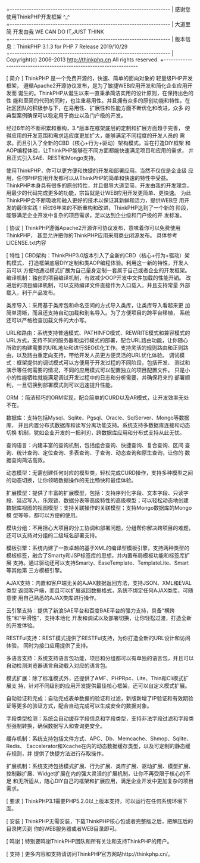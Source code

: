 ﻿+-------------------------------------------------------------------
| 感谢您使用ThinkPHP开发框架 ^_^                             
+-------------------------------------------------------------------
| 大道至简 开发由我 WE CAN DO IT,JUST THINK                  
+-------------------------------------------------------------------
| 版本信息：ThinkPHP 3.1.3  for PHP 7 Release 2019/10/29                 
+-------------------------------------------------------------------
| Copyright(c) 2006-2013 http://thinkphp.cn All rights reserved.
+-------------------------------------------------------------------

[ 简介 ]
ThinkPHP 是一个免费开源的，快速、简单的面向对象的 轻量级PHP开发框架，
遵循Apache2开源协议发布，是为了敏捷WEB应用开发和简化企业应用开发而
诞生的。ThinkPHP从诞生以来一直秉承简洁实用的设计原则，在保持出色的性
能和至简的代码的同时，也注重易用性。并且拥有众多的原创功能和特性，在
社区团队的积极参与下，在易用性、扩展性和性能方面不断优化和改进，众多
的典型案例确保可以稳定用于商业以及门户级的开发。

经过6年的不断积累和重构，3.*版本在框架底层的定制和扩展方面趋于完善，
使得应用的开发范围和需求适应度更加扩大，能够满足不同程度的开发人员的
需求。而且引入了全新的CBD（核心+行为+驱动）架构模式，旨在打造DIY框架
和AOP编程体验，让ThinkPHP能够在不同方面都能快速满足项目和应用的需求，
并且正式引入SAE、REST和Mongo支持。

使用ThinkPHP，你可以更方便和快捷的开发和部署应用。当然不仅仅是企业级
应用，任何PHP应用开发都可以从ThinkPHP的简单和快速的特性中受益。
ThinkPHP本身具有很多的原创特性，并且倡导大道至简，开发由我的开发理念，
用最少的代码完成更多的功能，宗旨就是让WEB应用开发更简单、更快速。
为此ThinkPHP会不断吸收和融入更好的技术以保证其新鲜和活力，提供WEB应
用开发的最佳实践！经过6年来的不断重构和改进，ThinkPHP达到了一个新的
阶段，能够满足企业开发中复杂的项目需求，足以达到企业级和门户级的开
发标准。 

[ 协议 ]
ThinkPHP遵循Apache2开源许可协议发布，意味着你可以免费使用ThinkPHP，
甚至允许把你的ThinkPHP应用采用商业闭源发布。
具体参考LICENSE.txt内容 

[ 特性 ]
CBD架构：ThinkPHP3.0版本引入了全新的CBD（核心+行为+驱动）架构模式，
打造框架底层DIY定制和类AOP编程体验。利用这一新的特性，开发人员可以
方便地通过模式扩展为自己量身定制一套属于自己或者企业的开发框架。
编译机制：独创的项目编译机制，有效减少OOP开发中文件加载的性能开销。
改进后的项目编译机制，可以支持编译文件直接作为入口载入，并且支持常量
外部载入，利于产品发布。

类库导入：采用基于类库包和命名空间的方式导入类库，让类库导入看起来更
加简单清晰，而且还支持自动加载和别名导入。为了方便项目的跨平台移植，
系统还可以严格检查加载文件的大小写。

URL和路由：系统支持普通模式、PATHINFO模式、REWRITE模式和兼容模式的
URL方式，支持不同的服务器和运行模式的部署，配合URL路由功能，让你随心
所欲的构建需要的URL地址和进行SEO优化工作。支持灵活的规则路由和正则路
由，以及路由重定向支持，带给开发人员更方便灵活的URL优化体验。
调试模式：框架提供的调试模式可以方便用于开发过程的不同阶段，包括开发、
测试和演示等任何需要的情况，不同的应用模式可以配置独立的项目配置文件。
只是小小的性能牺牲就能满足调试开发过程中的日志和分析需要，并确保将来的
部署顺利，一旦切换到部署模式则可以迅速提升性能。

ORM ：简洁轻巧的ORM实现，配合简单的CURD以及AR模式，让开发效率无处不在。

数据库：支持包括Mysql、Sqlite、Pgsql、Oracle、SqlServer、Mongo等数据库，
并且内置分布式数据库和读写分离功能支持。系统支持多数据库连接和动态切换
机制，犹如企业开发的一把利刃，跨数据库应用和分布式支持从此无忧。

查询语言：内建丰富的查询机制，包括组合查询、快捷查询、复合查询、区间
查询、统计查询、定位查询、多表查询、子查询、动态查询和原生查询，让你的
数据查询简洁高效。

动态模型：无需创建任何对应的模型类，轻松完成CURD操作，支持多种模型之间
的动态切换，让你领略数据操作的无比畅快和最佳体验。

扩展模型：提供了丰富的扩展模型，包括：支持序列化字段、文本字段、只读字
段、延迟写入、乐观锁、数据分表等高级特性的高级模型；可以轻松动态地创建
数据库视图的视图模型；支持关联操作的关联模型；支持Mongo数据库的Mongo模
型等等，都可以方便的使用。

模块分组：不用担心大项目的分工协调和部署问题，分组帮你解决跨项目的难题，
还可以支持对分组的二级域名部署支持。

模板引擎：系统内建了一款卓越的基于XML的编译型模板引擎，支持两种类型的
模板标签，融合了Smarty和JSP标签库的思想，并内置布局模板功能和标签库扩展
支持。通过驱动还可以支持Smarty、EaseTemplate、TemplateLite、Smart等其他第
三方模板引擎。

AJAX支持：内置和客户端无关的AJAX数据返回方法，支持JSON、XML和EVAL类型
返回客户端，而且可以扩展返回数据格式，系统不绑定任何AJAX类库，可随意使
用自己熟悉的AJAX类库进行操作。

云引擎支持：提供了新浪SAE平台和百度BAE平台的强力支持，具备“横跨性”和“平滑性”，支持本地化
开发和调试以及部署切换，让你轻松过渡，打造全新的开发体验。

RESTFul支持：REST模式提供了RESTFul支持，为你打造全新的URL设计和访问体验，
同时为接口应用提供了支持。

多语言支持：系统支持语言包功能，项目和分组都可以有单独的语言包，并且可以
自动检测浏览器语言自动载入对应的语言包。

模式扩展：除了标准模式外，还提供了AMF、PHPRpc、Lite、Thin和Cli模式扩展支
持，针对不同级别的应用开发提供最佳核心框架，还可以自定义模式扩展。

自动验证和完成：自动完成表单数据的验证和过滤，新版新增了IP验证和有效期验
证等更多的验证方式，配合自动完成可以生成安全的数据对象。

字段类型检测：系统会自动缓存字段信息和字段类型，支持非法字段过滤和字段类
型强制转换，确保数据写入和查询更安全。

缓存机制：系统支持包括文件方式、APC、Db、Memcache、Shmop、Sqlite、Redis、
Eaccelerator和Xcache在内的动态数据缓存类型，以及可定制的静态缓存规则，并
提供了快捷方法进行存取操作。

扩展机制：系统支持包括模式扩展、行为扩展、类库扩展、驱动扩展、模型扩展、
控制器扩展、Widget扩展在内的强大灵活的扩展机制，让你不再受限于核心的不足
和无所适从，随心DIY自己的框架和扩展应用，满足企业开发中更加复杂的项目需求。 

[ 要求 ]
ThinkPHP3.1需要PHP5.2.0以上版本支持，可以运行在任何系统环境下面。 

[ 安装 ]
ThinkPHP无需安装，下载ThinkPHP核心包或者完整版之后，把解压后的目录拷贝到
你的WEB服务器或者WEB目录即可。 

[ 鸣谢 ]
特别要鸣谢ThinkPHP团队和所有关注和支持ThinkPHP的用户。 

[ 支持 ]
更多内容和支持请访问ThinkPHP官方网站http://thinkphp.cn/。